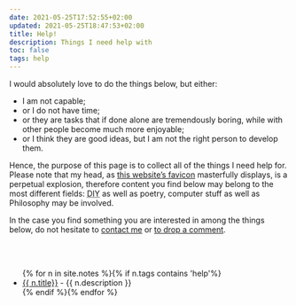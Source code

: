 ```yaml
---
date: 2021-05-25T17:52:55+02:00
updated: 2021-05-25T18:47:53+02:00
title: Help!
description: Things I need help with
toc: false
tags: help
---
```

I would absolutely love to do the things below, but either:
- I am not capable;
- or I do not have time;
- or they are tasks that if done alone are tremendously boring, while with other people become much more enjoyable;
- or I think they are good ideas, but I am not the right person to develop them.

Hence, the purpose of this page is to collect all of the things I need help for. Please note that my head, as [this website’s favicon](/logos/favicon-180.png 'Wide favicon of tommi.space') masterfully displays, is a perpetual explosion, therefore content you find below may belong to the most different fields: <abbr title='Do It Yourself'>DIY</abbr> as well as poetry, computer stuff as well as Philosophy may be involved.

In the case you find something you are interested in among the things below, do not hesitate to <a href='mailto:{{ site.email | encode_email }}?subject=I want to help you with {{ page.title }}' target='_blank' title='Write me an email'>contact me</a> or <a href='#comment' title='leave a comment'>to drop a comment</a>.

<br>
<br>

<ul>{% for n in site.notes %}{% if n.tags contains 'help'%}<li><a href='{{ n.url }}' title='{{ n.title }}'>{{ n.title}}</a> - {{ n.description }}</li>{% endif %}{% endfor %}</ul>

[contact]: https://tommi.space/contact 'Contact me'
